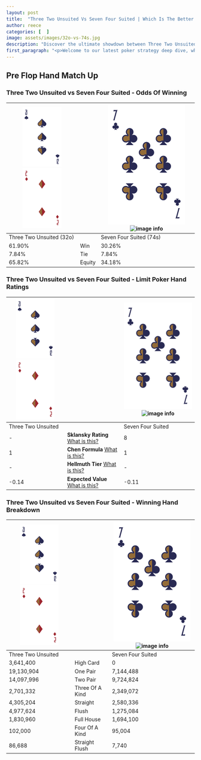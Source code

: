 ```yaml
---
layout: post
title:  "Three Two Unsuited Vs Seven Four Suited | Which Is The Better Hand In Poker? A Complete Guide"
author: reece
categories: [  ]
image: assets/images/32o-vs-74s.jpg
description: "Discover the ultimate showdown between Three Two Unsuited and Seven Four Suited in poker! Uncover the odds, strategies, and scenarios where one hand triumphs over the other. Get ready to up your poker game with this thrilling analysis."
first_paragraph: "<p>Welcome to our latest poker strategy deep dive, where we're pitting two distinct hands against each other in a high-stakes showdown: Three Two Unsuited vs Seven Four Suited.</p><p>In the dynamic world of poker, every decision counts, and knowing which hand holds the upper hand is key to your success at the table.</p><p>In this article, we'll dissect these two hands, explore the scenarios where one dominates the other, and equip you with the knowledge to make strategic choices that can tip the odds in your favor.</p><p>Get ready to unravel the intriguing dynamics of these poker hands and elevate your game to new heights.</p>"
---
```




[comment]: # (sp0)

## Pre Flop Hand Match Up

<div class="table hand-ratings" markdown="1"> 



### Three Two Unsuited vs Seven Four Suited - Odds Of Winning


    
| ![image info](assets/images/hand1/3.png) ![image info](assets/images/hand1/2o.png) |  | ![image info](assets/images/hand2/7.png) ![image info](assets/images/hand2/4s.png) |
| -------- | -------- | -------- |
| Three Two Unsuited (32o) |  | Seven Four Suited (74s) |
| 61.90% | Win | 30.26% |
| 7.84% | Tie | 7.84% |
| 65.82% | Equity | 34.18% |




[comment]: # (sp1)



### Three Two Unsuited vs Seven Four Suited - Limit Poker Hand Ratings


    
| ![image info](assets/images/hand1/3.png) ![image info](assets/images/hand1/2o.png) |  | ![image info](assets/images/hand2/7.png) ![image info](assets/images/hand2/4s.png) |
| -------- | -------- | -------- |
| Three Two Unsuited |  | Seven Four Suited |
| - | **Sklansky Rating** [What is this?](/sklansky-rating-explained) | 8 |
| 1 | **Chen Formula** [What is this?](/chen-formula-explained) | 1 |
| - | **Hellmuth Tier** [What is this?](/Hellmuth-tier-explained) | - |
| -0.14 | **Expected Value** [What is this?](/expected-value-explained) | -0.11 |




[comment]: # (sp2)



### Three Two Unsuited vs Seven Four Suited - Winning Hand Breakdown


    
| ![image info](assets/images/hand1/3.png) ![image info](assets/images/hand1/2o.png) |  | ![image info](assets/images/hand2/7.png) ![image info](assets/images/hand2/4s.png) |
| -------- | -------- | -------- |
| Three Two Unsuited |  | Seven Four Suited |
| 3,641,400 | High Card | 0 |
| 19,130,904 | One Pair | 7,144,488 |
| 14,097,996 | Two Pair | 9,724,824 |
| 2,701,332 | Three Of A Kind | 2,349,072 |
| 4,305,204 | Straight | 2,580,336 |
| 4,977,624 | Flush | 1,275,084 |
| 1,830,960 | Full House | 1,694,100 |
| 102,000 | Four Of A Kind | 95,004 |
| 86,688 | Straight Flush | 7,740 |




[comment]: # (sp3)



</div>

[comment]: # (sp4)



[comment]: # (sp5)

